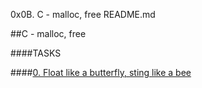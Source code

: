 0x0B. C - malloc, free
README.md

##C - malloc, free

####TASKS

####[0. Float like a butterfly, sting like a bee](0-create_array.c)
